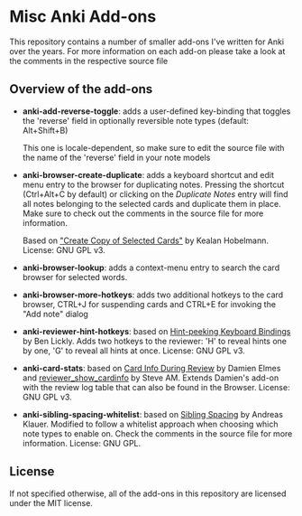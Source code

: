 # Misc Anki Add-ons

This repository contains a number of smaller add-ons I've written for Anki over the years. For more information on each add-on please take a look at the comments in the respective source file

## Overview of the add-ons

- **anki-add-reverse-toggle**: adds a user-defined key-binding that toggles the 'reverse' field in optionally reversible note types (default: Alt+Shift+B)
 
    This one is locale-dependent, so make sure to edit the source file with the name of the 'reverse' field in your note models

- **anki-browser-create-duplicate**: adds a keyboard shortcut and edit menu entry to the browser for duplicating notes. Pressing the shortcut (Ctrl+Alt+C by default) or clicking on the *Duplicate Notes* entry will find all notes belonging to the selected cards and duplicate them in place. Make sure to check out the comments in the source file for more information. 

    Based on ["Create Copy of Selected Cards"](https://ankiweb.net/shared/info/787914845) by Kealan Hobelmann. License: GNU GPL v3.

- **anki-browser-lookup**: adds a context-menu entry to search the card browser for selected words.

- **anki-browser-more-hotkeys**: adds two additional hotkeys to the card browser, CTRL+J for suspending cards and CTRL+E for invoking the "Add note" dialog

- **anki-reviewer-hint-hotkeys**: based on [Hint-peeking Keyboard Bindings](https://ankiweb.net/shared/info/2616209911) by Ben Lickly. Adds two hotkeys to the reviewer: 'H' to reveal hints one by one, 'G' to reveal all hints at once. License: GNU GPL v3.

- **anki-card-stats**: based on [Card Info During Review](https://ankiweb.net/shared/info/2179254157) by Damien Elmes and [reviewer_show_cardinfo](https://github.com/steveaw/anki_addons/blob/master/reviewer_show_cardinfo.py) by Steve AM. Extends Damien's add-on with the review log table that can also be found in the Browser. License: GNU GPL v3.

- **anki-sibling-spacing-whitelist**: based on [Sibling Spacing](https://ankiweb.net/shared/info/2951410923) by Andreas Klauer. Modified to follow a whitelist approach when choosing which note types to enable on. Check the comments in the source file for more information. License: GNU GPL.

## License

If not specified otherwise, all of the add-ons in this repository are licensed under the MIT license.